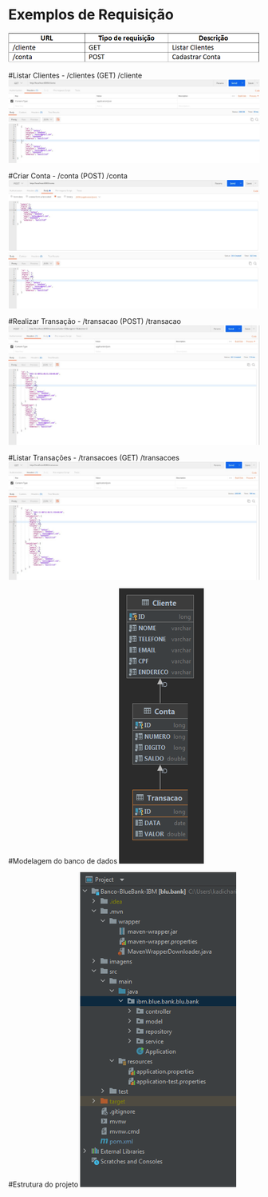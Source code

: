 # Exemplos de Requisição

![alt text](https://github.com/juliocezar96/Banco-BlueBank-IBM/blob/developer/imagens/requisicoes.PNG)

#Listar Clientes - /clientes (GET)
/cliente
![alt text](https://github.com/juliocezar96/Banco-BlueBank-IBM/blob/developer/imagens/getCliente.jpeg)
      
#Criar Conta - /conta (POST)
/conta
![alt text](https://github.com/juliocezar96/Banco-BlueBank-IBM/blob/developer/imagens/ContaPost.jpeg)

#Realizar Transação - /transacao (POST)
/transacao
![alt text](https://github.com/juliocezar96/Banco-BlueBank-IBM/blob/developer/imagens/TransacaoPost.jpeg)

#Listar Transações - /transacoes (GET)
/transacoes
![alt text](https://github.com/juliocezar96/Banco-BlueBank-IBM/blob/developer/imagens/getTransacao.jpeg)

#Modelagem do banco de dados
![alt text](https://github.com/juliocezar96/Banco-BlueBank-IBM/blob/developer/imagens/BD.PNG)

#Estrutura do projeto
![alt text](https://github.com/juliocezar96/Banco-BlueBank-IBM/blob/developer/imagens/Estrutura.PNG)



